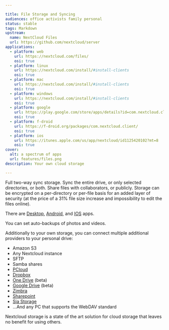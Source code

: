 ```yaml
---

title: File Storage and Syncing
audiences: office activists family personal
status: stable
tags: Markdown
upstream: 
  name: NextCloud Files
  url: https://github.com/nextcloud/server
applications:
  - platform: web
    url: https://nextcloud.com/files/
    osi: true
  - platform: linux
    url: https://nextcloud.com/install/#install-clients
    osi: true
  - platform: mac
    url: https://nextcloud.com/install/#install-clients
    osi: true
  - platform: windows
    url: https://nextcloud.com/install/#install-clients
    osi: true
  - platform: google
    url: https://play.google.com/store/apps/details?id=com.nextcloud.client  
    osi: true
  - platform: f-droid
    url: https://f-droid.org/packages/com.nextcloud.client/
    osi: true
  - platform: ios
    url: https://itunes.apple.com/us/app/nextcloud/id1125420102?mt=8
    osi: true
cover: 
  alt: a spectrum of apps
  url: features/files.png
description: Your own cloud storage

---
```


Full two-way sync storage. Sync the entire drive, or only selected directories, or both. Share files with collaborators, or publicly. Storage can be encrypted on a per-directory or per-file basis for an added layer of security (at the price of a 31% file size increase and impossibility to edit the files online).

There are [Desktop](https://nextcloud.com/install/#install-clients), [Android](https://play.google.com/store/apps/details?id=com.nextcloud.client&hl=en), and [IOS](https://apps.apple.com/us/app/nextcloud/id1125420102) apps.

You can set auto-backups of photos and videos.

Additionally to your own storage, you can connect multiple additional providers to your personal drive:

- Amazon S3
- Any Nextcloud instance
- SFTP
- Samba shares
- [PCloud](https://www.pcloud.com)
- [Dropbox](https://github.com/DJaeger/files_external_dropbox/)
- [One Drive](https://github.com/hevelius/files_external_onedrive) (beta)
- [Google Drive](https://github.com/NastuzziSamy/files_external_gdrive/) (beta)
- [Zimbra](https://github.com/ZeXtras/zimbra-drive)
- [Sharepoint](https://apps.nextcloud.com/apps/sharepoint)
- [Sia Storage](https://apps.nextcloud.com/apps/files_external_sia)
- ...And any PC that supports the WebDAV standard

Nextcloud storage is a state of the art solution for cloud storage that leaves no benefit for using others.
